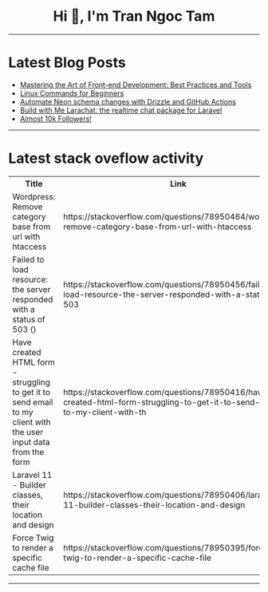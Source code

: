 <h1 align="center">Hi 👋, I'm Tran Ngoc Tam</h1>

---

# Latest Blog Posts 
<!-- BLOG-POST-LIST:START -->
- [Mastering the Art of Front-end Development: Best Practices and Tools](https://dev.to/jahswill_jacob_/mastering-the-art-of-front-end-development-best-practices-and-tools-jmd)
- [Linux Commands for Beginners](https://dev.to/harshm03/linux-commands-for-beginners-3ncd)
- [Automate Neon schema changes with Drizzle and GitHub Actions](https://dev.to/clerk/automate-neon-schema-changes-with-drizzle-and-github-actions-1o37)
- [Build with Me Larachat: the realtime chat package for Laravel](https://dev.to/ramzi-issiakhem/build-with-me-larachat-the-realtime-chat-package-for-laravel-2hon)
- [Almost 10k Followers!](https://dev.to/travislramos/almost-10k-followers-3hnc)
<!-- BLOG-POST-LIST:END -->

---

# Latest stack oveflow activity
<table>
  <tr><th>Title</th><th>Link</th></tr>
  <!-- STACKOVERFLOW:START --><tr><td>Wordpress: Remove category base from url with htaccess</td><td>https://stackoverflow.com/questions/78950464/wordpress-remove-category-base-from-url-with-htaccess</td></tr><tr><td>Failed to load resource: the server responded with a status of 503 &lpar;&rpar;</td><td>https://stackoverflow.com/questions/78950456/failed-to-load-resource-the-server-responded-with-a-status-of-503</td></tr><tr><td>Have created HTML form - struggling to get it to send email to my client with the user input data from the form</td><td>https://stackoverflow.com/questions/78950416/have-created-html-form-struggling-to-get-it-to-send-email-to-my-client-with-th</td></tr><tr><td>Laravel 11 - Builder classes, their location and design</td><td>https://stackoverflow.com/questions/78950406/laravel-11-builder-classes-their-location-and-design</td></tr><tr><td>Force Twig to render a specific cache file</td><td>https://stackoverflow.com/questions/78950395/force-twig-to-render-a-specific-cache-file</td></tr><!-- STACKOVERFLOW:END -->
</table>

---


